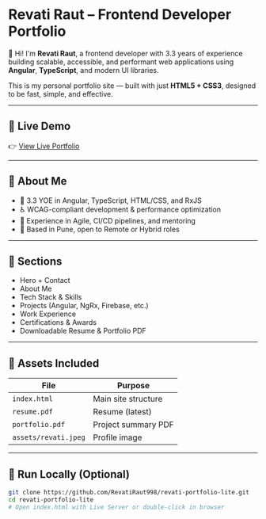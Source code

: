 # Revati Raut – Frontend Developer Portfolio

👋 Hi! I'm **Revati Raut**, a frontend developer with 3.3 years of experience building scalable, accessible, and performant web applications using **Angular**, **TypeScript**, and modern UI libraries.

This is my personal portfolio site — built with just **HTML5 + CSS3**, designed to be fast, simple, and effective.

---

## 🌟 Live Demo

👉 [View Live Portfolio](https://revatiraut998.github.io/revati-portfolio-lite)

---

## 🧠 About Me

- 🔧 3.3 YOE in Angular, TypeScript, HTML/CSS, and RxJS
- ♿ WCAG-compliant development & performance optimization
- 🤝 Experience in Agile, CI/CD pipelines, and mentoring
- 📍 Based in Pune, open to Remote or Hybrid roles

---

## 📂 Sections

- Hero + Contact
- About Me
- Tech Stack & Skills
- Projects (Angular, NgRx, Firebase, etc.)
- Work Experience
- Certifications & Awards
- Downloadable Resume & Portfolio PDF

---

## 📁 Assets Included

| File | Purpose |
|------|---------|
| `index.html` | Main site structure |
| `resume.pdf` | Resume (latest) |
| `portfolio.pdf` | Project summary PDF |
| `assets/revati.jpeg` | Profile image |

---

## 🚀 Run Locally (Optional)

```bash
git clone https://github.com/RevatiRaut998/revati-portfolio-lite.git
cd revati-portfolio-lite
# Open index.html with Live Server or double-click in browser
